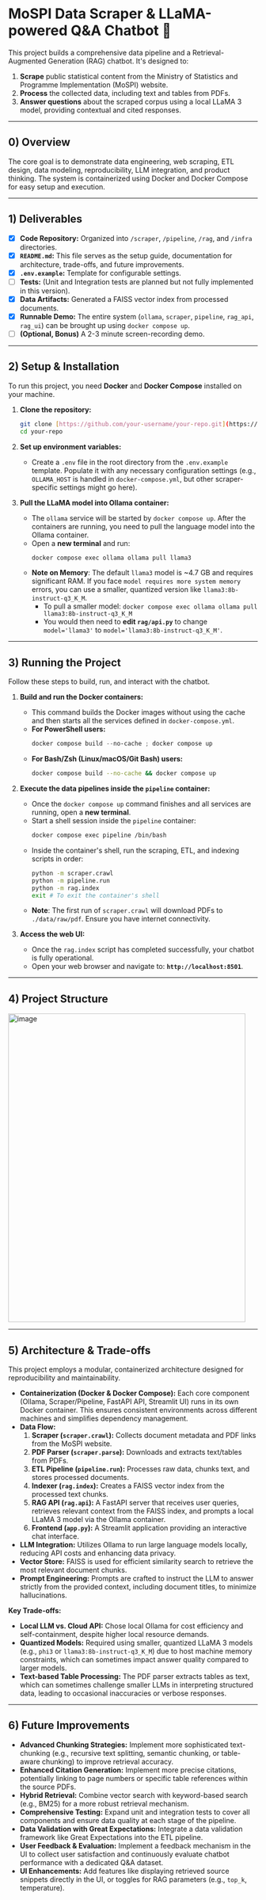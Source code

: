 # MoSPI Data Scraper & LLaMA-powered Q&A Chatbot 🤖

This project builds a comprehensive data pipeline and a Retrieval-Augmented Generation (RAG) chatbot. It's designed to:
1.  **Scrape** public statistical content from the Ministry of Statistics and Programme Implementation (MoSPI) website.
2.  **Process** the collected data, including text and tables from PDFs.
3.  **Answer questions** about the scraped corpus using a local LLaMA 3 model, providing contextual and cited responses.

---

## **0) Overview**

The core goal is to demonstrate data engineering, web scraping, ETL design, data modeling, reproducibility, LLM integration, and product thinking. The system is containerized using Docker and Docker Compose for easy setup and execution.

---

## **1) Deliverables**

* [X] **Code Repository:** Organized into `/scraper`, `/pipeline`, `/rag`, and `/infra` directories.
* [X] **`README.md`:** This file serves as the setup guide, documentation for architecture, trade-offs, and future improvements.
* [X] **`.env.example`:** Template for configurable settings.
* [ ] **Tests:** (Unit and Integration tests are planned but not fully implemented in this version).
* [X] **Data Artifacts:** Generated a FAISS vector index from processed documents.
* [X] **Runnable Demo:** The entire system (`ollama`, `scraper`, `pipeline`, `rag_api`, `rag_ui`) can be brought up using `docker compose up`.
* [ ] **(Optional, Bonus)** A 2-3 minute screen-recording demo.

---

## **2) Setup & Installation**

To run this project, you need **Docker** and **Docker Compose** installed on your machine.

1.  **Clone the repository:**
    ```bash
    git clone [https://github.com/your-username/your-repo.git](https://github.com/your-username/your-repo.git)
    cd your-repo
    ```

2.  **Set up environment variables:**
    * Create a `.env` file in the root directory from the `.env.example` template. Populate it with any necessary configuration settings (e.g., `OLLAMA_HOST` is handled in `docker-compose.yml`, but other scraper-specific settings might go here).

3.  **Pull the LLaMA model into Ollama container:**
    * The `ollama` service will be started by `docker compose up`. After the containers are running, you need to pull the language model into the Ollama container.
    * Open a **new terminal** and run:
        ```bash
        docker compose exec ollama ollama pull llama3
        ```
    * **Note on Memory**: The default `llama3` model is ~4.7 GB and requires significant RAM. If you face `model requires more system memory` errors, you can use a smaller, quantized version like `llama3:8b-instruct-q3_K_M`.
        * To pull a smaller model: `docker compose exec ollama ollama pull llama3:8b-instruct-q3_K_M`
        * You would then need to **edit `rag/api.py`** to change `model='llama3'` to `model='llama3:8b-instruct-q3_K_M'`.

---

## **3) Running the Project**

Follow these steps to build, run, and interact with the chatbot.

1.  **Build and run the Docker containers:**
    * This command builds the Docker images without using the cache and then starts all the services defined in `docker-compose.yml`.
    * **For PowerShell users:**
        ```powershell
        docker compose build --no-cache ; docker compose up
        ```
    * **For Bash/Zsh (Linux/macOS/Git Bash) users:**
        ```bash
        docker compose build --no-cache && docker compose up
        ```

2.  **Execute the data pipelines inside the `pipeline` container:**
    * Once the `docker compose up` command finishes and all services are running, open a **new terminal**.
    * Start a shell session inside the `pipeline` container:
        ```bash
        docker compose exec pipeline /bin/bash
        ```
    * Inside the container's shell, run the scraping, ETL, and indexing scripts in order:
        ```bash
        python -m scraper.crawl
        python -m pipeline.run
        python -m rag.index
        exit # To exit the container's shell
        ```
    * **Note**: The first run of `scraper.crawl` will download PDFs to `./data/raw/pdf`. Ensure you have internet connectivity.

3.  **Access the web UI:**
    * Once the `rag.index` script has completed successfully, your chatbot is fully operational.
    * Open your web browser and navigate to: **`http://localhost:8501`**.

---

## **4) Project Structure**

<img width="479" height="623" alt="image" src="https://github.com/user-attachments/assets/6e9be5c5-ebbb-4640-96a6-aec167314451" />

---

## **5) Architecture & Trade-offs**

This project employs a modular, containerized architecture designed for reproducibility and maintainability.

* **Containerization (Docker & Docker Compose):** Each core component (Ollama, Scraper/Pipeline, FastAPI API, Streamlit UI) runs in its own Docker container. This ensures consistent environments across different machines and simplifies dependency management.
* **Data Flow:**
    1.  **Scraper (`scraper.crawl`):** Collects document metadata and PDF links from the MoSPI website.
    2.  **PDF Parser (`scraper.parse`):** Downloads and extracts text/tables from PDFs.
    3.  **ETL Pipeline (`pipeline.run`):** Processes raw data, chunks text, and stores processed documents.
    4.  **Indexer (`rag.index`):** Creates a FAISS vector index from the processed text chunks.
    5.  **RAG API (`rag.api`):** A FastAPI server that receives user queries, retrieves relevant context from the FAISS index, and prompts a local LLaMA 3 model via the Ollama container.
    6.  **Frontend (`app.py`):** A Streamlit application providing an interactive chat interface.
* **LLM Integration:** Utilizes Ollama to run large language models locally, reducing API costs and enhancing data privacy.
* **Vector Store:** FAISS is used for efficient similarity search to retrieve the most relevant document chunks.
* **Prompt Engineering:** Prompts are crafted to instruct the LLM to answer strictly from the provided context, including document titles, to minimize hallucinations.

**Key Trade-offs:**

* **Local LLM vs. Cloud API:** Chose local Ollama for cost efficiency and self-containment, despite higher local resource demands.
* **Quantized Models:** Required using smaller, quantized LLaMA 3 models (e.g., `phi3` or `llama3:8b-instruct-q3_K_M`) due to host machine memory constraints, which can sometimes impact answer quality compared to larger models.
* **Text-based Table Processing:** The PDF parser extracts tables as text, which can sometimes challenge smaller LLMs in interpreting structured data, leading to occasional inaccuracies or verbose responses.

---

## **6) Future Improvements**

* **Advanced Chunking Strategies:** Implement more sophisticated text-chunking (e.g., recursive text splitting, semantic chunking, or table-aware chunking) to improve retrieval accuracy.
* **Enhanced Citation Generation:** Implement more precise citations, potentially linking to page numbers or specific table references within the source PDFs.
* **Hybrid Retrieval:** Combine vector search with keyword-based search (e.g., BM25) for a more robust retrieval mechanism.
* **Comprehensive Testing:** Expand unit and integration tests to cover all components and ensure data quality at each stage of the pipeline.
* **Data Validation with Great Expectations:** Integrate a data validation framework like Great Expectations into the ETL pipeline.
* **User Feedback & Evaluation:** Implement a feedback mechanism in the UI to collect user satisfaction and continuously evaluate chatbot performance with a dedicated Q&A dataset.
* **UI Enhancements:** Add features like displaying retrieved source snippets directly in the UI, or toggles for RAG parameters (e.g., `top_k`, temperature).






